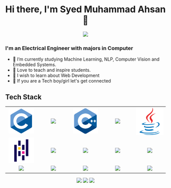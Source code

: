 <body>
  <div align="center">
    <h1> Hi there, I'm Syed Muhammad Ahsan👋<a href="#"></h1>
  </div>
<p align="center">
<a href="https://github.com/syedahsan297engr"><img src="https://readme-typing-svg.herokuapp.com?lines=Machine+Learning+Engineer;Cpp/C+Programmer;Python+Programmer;Data+Scientist;Embedded+Systems+Engineer;NLP;Computer+Vision;Deep+Learning&center=true&width=500&height=50"></a>

### I'm an Electrical Engineer with majors in Computer
- 🔭 I’m currently studying Machine Learning, NLP, Computer Vision and Embedded Systems.
- 📢 Love to teach and inspire students.
- 🥅 I wish to learn about Web Development
- 💎 If you are a Tech boy/girl let's get connected  
 
<h2>Tech Stack</h2>

<table width="100">
<tr>
    <td align='center' width="200">
        <img src="https://raw.githubusercontent.com/devicons/devicon/master/icons/c/c-original.svg" width="80">
    </td>

  <td align='center' width="200">
        <img src="https://www.jing.fm/clipimg/full/53-537670_python-png-file-python-logo-png.png"  width="80">
    </td>
 <td align='center' width="200">
        <img src="https://github.com/devicons/devicon/blob/master/icons/cplusplus/cplusplus-original.svg" width="80">
    </td>
 <td align='center' width="200">
        <img src="https://upload.wikimedia.org/wikipedia/commons/2/21/Matlab_Logo.png" width="100">
    </td>
 <td align='center' width="200">
        <img src="https://raw.githubusercontent.com/devicons/devicon/master/icons/java/java-original.svg">
    </td>
 
</tr>
 
<tr>
    <td align='center'>
        <img src="https://raw.githubusercontent.com/devicons/devicon/2ae2a900d2f041da66e950e4d48052658d850630/icons/pandas/pandas-original.svg"  width="80">
    </td>
    <td align='center'>
        <img src="https://upload.wikimedia.org/wikipedia/commons/0/05/Scikit_learn_logo_small.svg" width="80">
    </td>
 <td align='center'>
        <img src="https://github.com/bestofjs/bestofjs-webui/blob/master/public/logos/vscode.svg" width="80">
    </td>
     <td align='center'>
        <img src="https://seaborn.pydata.org/_images/logo-mark-lightbg.svg">
    </td>
    <td align='center'>
        <img src="https://www.vectorlogo.zone/logos/tensorflow/tensorflow-icon.svg">
    </td>
</tr>
  
  <tr>
    <td align='center'>
        <img src="https://encrypted-tbn0.gstatic.com/images?q=tbn:ANd9GcTCMDKShG3k0NPzNIqv35o-C-AwAsbycmBmBSo_TFIc&s"  width="80">
    </td>
    <td align='center'>
        <img src="https://upload.wikimedia.org/wikipedia/commons/0/05/Scikit_learn_logo_small.svg" width="80">
    </td>
 <td align='center'>
        <img src="https://github.com/bestofjs/bestofjs-webui/blob/master/public/logos/vscode.svg" width="80">
    </td>
     <td align='center'>
        <img src="https://seaborn.pydata.org/_images/logo-mark-lightbg.svg">
    </td>
    <td align='center'>
        <img src="https://www.vectorlogo.zone/logos/tensorflow/tensorflow-icon.svg">
    </td>
</tr>
    
</table>
</p>
<p align="center">
<a href="https://www.linkedin.com/in/syed-muhammad-ahsan297/"><img src="https://img.shields.io/badge/-Syed%20Ahsan-0077B5?style=flat&logo=Linkedin&logoColor=white"/></a>
<a href="mailto:syedahsannoori@gmail.com"><img src="https://img.shields.io/badge/-syedahsannoori@gmail.com-D14836?style=flat&logo=Gmail&logoColor=white"/></a>
<a href="https://leetcode.com/Syed_M_Ahsan/"><img src="https://img.shields.io/badge/-/Syed_M_Ahsan-e8b519?style=flat&logo=leetcode&logoColor=black"/></a>
 </p>
 
<br>
 
